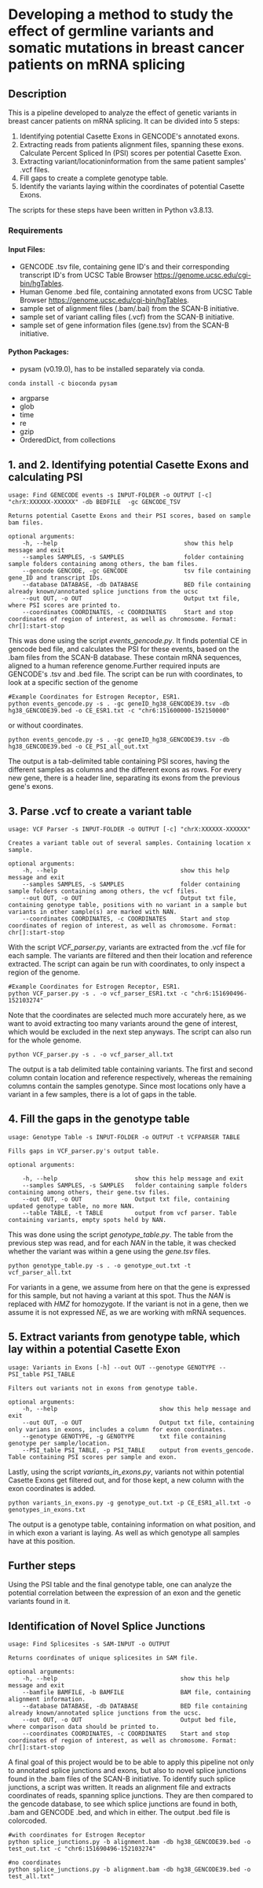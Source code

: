 # Developing a method to study the effect of germline variants and somatic mutations in breast cancer patients on mRNA splicing

## Description
<p>
    This is a pipeline developed to analyze the effect of genetic variants in breast cancer patients on mRNA splicing. It can be divided into 5 steps: </p>

1. Identifying potential Casette Exons in GENCODE's annotated exons.
2.   Extracting reads from patients alignment files, spanning these exons. Calculate Percent Spliced In (PSI) scores per potential Casette Exon.
3.   Extracting variant/locationinformation from the same patient samples' .vcf files. 
4.   Fill gaps to create a complete genotype table.
5.   Identify the variants laying within the coordinates of potential Casette Exons.

The scripts for these steps have been written in Python v3.8.13.

### Requirements

#### Input Files:
 * GENCODE .tsv file, containing gene ID's and their corresponding transcript ID's from UCSC Table Browser https://genome.ucsc.edu/cgi-bin/hgTables.
 * Human Genome .bed file, containing annotated exons from UCSC Table Browser https://genome.ucsc.edu/cgi-bin/hgTables.
 * sample set of alignment files (.bam/.bai) from the SCAN-B initiative.
 * sample set of variant calling files (.vcf) from the SCAN-B initiative.
 * sample set of gene information files (gene.tsv) from the SCAN-B initiative.

#### Python Packages:
* pysam (v0.19.0), has to be installed separately via conda.
```
conda install -c bioconda pysam 
```
* argparse
* glob
* time
* re
* gzip
* OrderedDict, from collections

## 1. and 2. Identifying potential Casette Exons and calculating PSI
```
usage: Find GENECODE events -s INPUT-FOLDER -o OUTPUT [-c] "chrX:XXXXXX-XXXXXX" -db BEDFILE  -gc GENCODE_TSV

Returns potential Casette Exons and their PSI scores, based on sample bam files.

optional arguments:
    -h, --help                                    show this help message and exit
    --samples SAMPLES, -s SAMPLES                 folder containing sample folders containing among others, the bam files.
    --gencode GENCODE, -gc GENCODE                tsv file containing gene_ID and transcript IDs.
    --database DATABASE, -db DATABASE             BED file containing already known/annotated splice junctions from the ucsc
    --out OUT, -o OUT                             Output txt file, where PSI scores are printed to.
    --coordinates COORDINATES, -c COORDINATES     Start and stop coordinates of region of interest, as well as chromosome. Format: chr[]:start-stop 
```
This was done using the script *events_gencode.py*. It finds potential CE in gencode bed file, and calculates the PSI for these events, based on the .bam files from the SCAN-B database. These contain mRNA sequences, aligned to a human reference genome.Further required inputs are GENCODE's .tsv and .bed file. The script can be run with coordinates, to look at a specific section of the genome
```
#Example Coordinates for Estrogen Receptor, ESR1.
python events_gencode.py -s . -gc geneID_hg38_GENCODE39.tsv -db hg38_GENCODE39.bed -o CE_ESR1.txt -c "chr6:151600000-152150000"
```
or without coordinates.
```
python events_gencode.py -s . -gc geneID_hg38_GENCODE39.tsv -db hg38_GENCODE39.bed -o CE_PSI_all_out.txt  
```
The output is a tab-delimited table containing PSI scores, having the different samples as columns and the different exons as rows. For every new gene, there is a header line, separating its exons from the previous gene's exons. 

## 3. Parse .vcf to create a variant table
```
usage: VCF Parser -s INPUT-FOLDER -o OUTPUT [-c] "chrX:XXXXXX-XXXXXX"

Creates a variant table out of several samples. Containing location x sample.

optional arguments:
    -h, --help                                   show this help message and exit
    --samples SAMPLES, -s SAMPLES                folder containing sample folders containing among others, the vcf files.
    --out OUT, -o OUT                            Output txt file, containing genotype table, positions with no variant in a sample but variants in other sample(s) are marked with NAN.
    --coordinates COORDINATES, -c COORDINATES    Start and stop coordinates of region of interest, as well as chromosome. Format: chr[]:start-stop
```

With the script *VCF_parser.py*, variants are extracted from the .vcf file for each sample. The variants are filtered and then their location and reference extracted. The script can again be run with coordinates, to only inspect a region of the genome.
```
#Example Coordinates for Estrogen Receptor, ESR1.
python VCF_parser.py -s . -o vcf_parser_ESR1.txt -c "chr6:151690496-152103274"
```
Note that the coordinates are selected much more accurately here, as we want to avoid extracting too many variants around the gene of interest, which would be excluded in the next step anyways. The script can also run for the whole genome.
```
python VCF_parser.py -s . -o vcf_parser_all.txt
```
The output is a tab delimited table containing variants. The first and second column contain location and reference respectively, whereas the remaining columns contain the samples genotype. Since most locations only have a variant in a few samples, there is a lot of gaps in the table.

## 4. Fill the gaps in the genotype table
```
usage: Genotype Table -s INPUT-FOLDER -o OUTPUT -t VCFPARSER TABLE

Fills gaps in VCF_parser.py's output table.

optional arguments:

    -h, --help                      show this help message and exit
    --samples SAMPLES, -s SAMPLES   folder containing sample folders containing among others, their gene.tsv files.
    --out OUT, -o OUT               Output txt file, containing updated genotype table, no more NAN.
    --table TABLE, -t TABLE         output from vcf parser. Table containing variants, empty spots held by NAN.
```
This was done using the script *genotype_table.py*. The table from the previous step was read, and for each *NAN* in the table, it was checked whether the variant was within a gene using the *gene.tsv* files.
```
python genotype_table.py -s . -o genotype_out.txt -t vcf_parser_all.txt
```
For variants in a gene, we assume from here on that the gene is expressed for this sample, but not having a variant at this spot. Thus the *NAN* is replaced with *HMZ* for homozygote. If the variant is not in a gene, then we assume it is not expressed *NE*, as we are working with mRNA sequences.
## 5. Extract variants from genotype table, which lay within a potential Casette Exon
```
usage: Variants in Exons [-h] --out OUT --genotype GENOTYPE --PSI_table PSI_TABLE

Filters out variants not in exons from genotype table.

optional arguments:
    -h, --help                             show this help message and exit
    --out OUT, -o OUT                      Output txt file, containing only varians in exons, includes a column for exon coordinates.
    --genotype GENOTYPE, -g GENOTYPE       txt file containing genotype per sample/location.
    --PSI_table PSI_TABLE, -p PSI_TABLE    output from events_gencode. Table containing PSI scores per sample and exon. 
```
Lastly, using the script *variants_in_exons.py*, variants not within potential Casette Exons get filtered out, and for those kept, a new column with the exon coordinates is added.

```
python variants_in_exons.py -g genotype_out.txt -p CE_ESR1_all.txt -o genotypes_in_exons.txt
```
The output is a genotype table, containing information on what position, and in which exon a variant is laying. As well as which genotype all samples have at this position.

## Further steps
Using the PSI table and the final genotype table, one can analyze the potential correlation between the expression of an exon and the genetic variants found in it.


## Identification of Novel Splice Junctions
```
usage: Find Splicesites -s SAM-INPUT -o OUTPUT

Returns coordinates of unique splicesites in SAM file.

optional arguments:
    -h, --help                                   show this help message and exit 
    --bamfile BAMFILE, -b BAMFILE                BAM file, containing alignment information.
    --database DATABASE, -db DATABASE            BED file containing already known/annotated splice junctions from the ucsc.
    --out OUT, -o OUT                            Output bed file, where comparison data should be printed to.
    --coordinates COORDINATES, -c COORDINATES    Start and stop coordinates of region of interest, as well as chromosome. Format: chr[]:start-stop 
```
A final goal of this project would be to be able to apply this pipeline not only to annotated splice junctions and exons, but also to novel splice junctions found in the .bam files of the SCAN-B initiative.
To identify such splice junctions, a script was written. It reads an alignment file and extracts coordinates of reads, spanning splice junctions. They are then compared to the gencode database, to see which splice junctions are found in both, .bam and GENCODE .bed, and which in either. The output .bed file is colorcoded.
```
#with coordinates for Estrogen Receptor
python splice_junctions.py -b alignment.bam -db hg38_GENCODE39.bed -o test_out.txt -c "chr6:151690496-152103274"

#no coordinates
python splice_junctions.py -b alignment.bam -db hg38_GENCODE39.bed -o test_all.txt"
```

